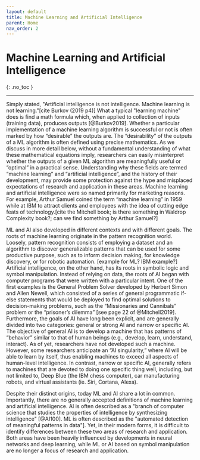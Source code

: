 ```yaml
---
layout: default
title: Machine Learning and Artificial Intelligence
parent: Home
nav_order: 2
---
```


# Machine Learning and Artificial Intelligence
{: .no_toc }

---

Simply stated, "Artificial intelligence is not intelligence. Machine learning is not learning."[cite Burkov  (2019 p4)] What a typical "learning machine" does is find a math formula which, when applied to collection of inputs (training data), produces outputs [@Burkov2019]. Whether a particular implementation of a machine learning algorithm is successful or not is often marked by how “desirable” the outputs are. The “desirability” of the outputs of a ML algorithm is often defined using precise mathematics. As we discuss in more detail below, without a fundamental understanding of what these mathematical equations imply, researchers can easily misinterpret whether the outputs of a given ML algorithm are meaningfully useful or “optimal” in a practical sense. 
Understanding why these fields are termed “machine learning” and “artificial intelligence”, and the history of their development, may provide some protection against the hype and misplaced expectations of research and application in these areas. Machine learning and artificial intelligence were so named primarily for marketing reasons. For example, Arthur Samuel coined the term “machine learning” in 1959 while at IBM to attract clients and employees with the idea of cutting edge feats of technology.[cite the Mitchell book; is there something in Waldrop Complexity book?; can we find something by Arthur Samuel?]   

ML and AI also developed in different contexts and with different goals. The roots of machine learning originate in the pattern recognition world. Loosely, pattern recognition consists of employing a dataset and an algorithm to discover generalizable patterns that can be used for some productive purpose, such as to inform decision making, for knowledge discovery, or for robotic automation. [example for ML? IBM example?] Artificial intelligence, on the other hand, has its roots in symbolic logic and symbol manipulation. Instead of relying on data, the roots of AI began with computer programs that were written with a particular intent. One of the first examples is the General Problem Solver developed by Herbert Simon and Allen Newell, which consisted of a series of general programmatic if-else statements that would be deployed to find optimal solutions to decision-making problems, such as the “Missionaries and Cannibals” problem or the “prisoner’s dilemma” [see page 22 of @Mitchell2019].
Furthermore, the goals of AI have long been explicit, and are generally divided into two categories: general or strong AI and narrow or specific AI. The objective of general AI is to develop a machine that has patterns of “behavior” similar to that of human beings (e.g., develop, learn, understand, interact). As of yet, researchers have not developed such a machine. However, some researchers anticipate an “AI singularity,” where AI will be able to learn by itself, thus enabling machines to exceed all aspects of human-level intelligence. In contrast, narrow or specific AI, generally refers to machines that are devoted to doing one specific thing well, including, but not limited to, Deep Blue (the IBM chess computer), car manufacturing robots, and virtual assistants (ie. Siri, Cortana, Alexa).  

Despite their distinct origins, today ML and AI share a lot in common. Importantly, there are no generally accepted definitions of machine learning and artificial intelligence. AI is often described as a "branch of computer science that studies the properties of intelligence by synthesizing intelligence" [@AI100]. ML is often described as the "automated detection of meaningful patterns in data"]. Yet, in their modern forms, it is difficult to identify differences between these two areas of research and application. Both areas have been heavily influenced by developments in neural networks and deep learning, while ML or AI based on symbol manipulation are no longer a focus of research and application.
